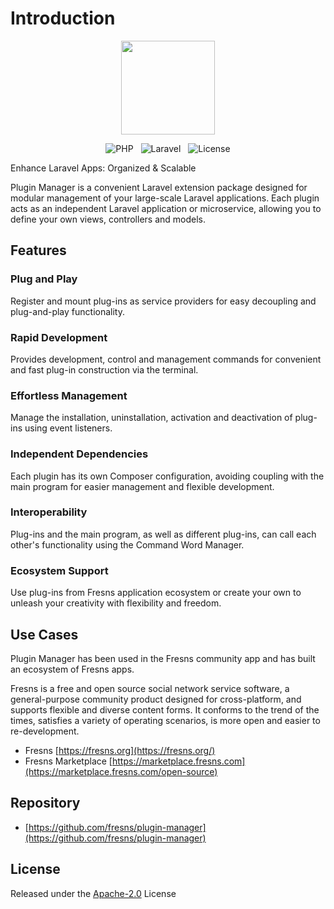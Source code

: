 # Introduction

<p align="center"><img src="https://files.fresns.org/wiki/icons/pm.png" width="150"></p>

<p align="center">
<img src="https://img.shields.io/badge/PHP-%5E8.0-blueviolet" alt="PHP" style="display:inline;">
<img src="https://img.shields.io/badge/Laravel-9.x%7C10.x-orange" alt="Laravel" style="display:inline;margin:0 8px;">
<img src="https://img.shields.io/badge/License-Apache--2.0-green" alt="License" style="display:inline;">
</p>

Enhance Laravel Apps: Organized & Scalable

Plugin Manager is a convenient Laravel extension package designed for modular management of your large-scale Laravel applications. Each plugin acts as an independent Laravel application or microservice, allowing you to define your own views, controllers and models.

## Features

### Plug and Play

Register and mount plug-ins as service providers for easy decoupling and plug-and-play functionality.

### Rapid Development

Provides development, control and management commands for convenient and fast plug-in construction via the terminal.

### Effortless Management

Manage the installation, uninstallation, activation and deactivation of plug-ins using event listeners.

### Independent Dependencies

Each plugin has its own Composer configuration, avoiding coupling with the main program for easier management and flexible development.

### Interoperability

Plug-ins and the main program, as well as different plug-ins, can call each other's functionality using the Command Word Manager.

### Ecosystem Support

Use plug-ins from Fresns application ecosystem or create your own to unleash your creativity with flexibility and freedom.

## Use Cases

Plugin Manager has been used in the Fresns community app and has built an ecosystem of Fresns apps.

Fresns is a free and open source social network service software, a general-purpose community product designed for cross-platform, and supports flexible and diverse content forms. It conforms to the trend of the times, satisfies a variety of operating scenarios, is more open and easier to re-development.

- Fresns [https://fresns.org](https://fresns.org/)
- Fresns Marketplace [https://marketplace.fresns.com](https://marketplace.fresns.com/open-source)

## Repository

- [https://github.com/fresns/plugin-manager](https://github.com/fresns/plugin-manager)

## License

Released under the [Apache-2.0](https://github.com/fresns/plugin-manager/blob/2.x/LICENSE) License
